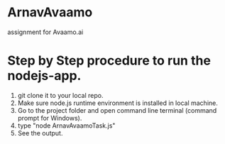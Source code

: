 # ArnavAvaamo
assignment for Avaamo.ai

# Step by Step procedure to run the nodejs-app.
1) git clone it to your local repo.
2) Make sure node.js runtime environment is installed in local machine.
3) Go to the project folder and open command line terminal (command prompt for Windows).
4) type "node ArnavAvaamoTask.js"
5) See the output.